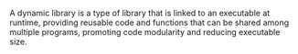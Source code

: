 A dynamic library is a type of library that is linked to an executable at runtime, providing reusable code and functions that can be shared among multiple programs, promoting code modularity and reducing executable size.